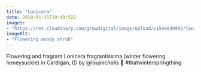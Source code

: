 ```yaml
---
title: "Lonicera"
date: 2018-01-31T19:40:52Z
images: 
- "https://res.cloudinary.com/growdigital/image/upload/v1544049992/lonicera-fragrantissima-28063756109.jpg"
imageAlt: 
- "Flowering woody shrub"
---
```


Flowering and fragrant Lonicera fragrantissima (winter flowering honeysuckle) in Cardigan, ID by @loujnicholls 🙂 #thatwinterspringthing 
